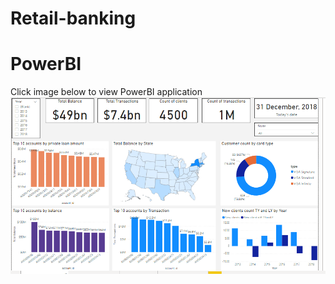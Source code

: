 # Retail-banking
# PowerBI
Click image below to view PowerBI application
[![Click me](https://github.com/kingsleyobiedeh/Retail-banking/blob/master/Retail%20banking.PNG)](https://app.powerbi.com/view?r=eyJrIjoiNjFmMmU0OTMtYjRhZS00ZWNhLWE4ZmUtZjE3NTA4OTQ5ZDJmIiwidCI6ImNkMzE5NjcxLTUyZTctNGE2OC1hZmE5LWZjZjhmODlmMDllYSIsImMiOjN9)
